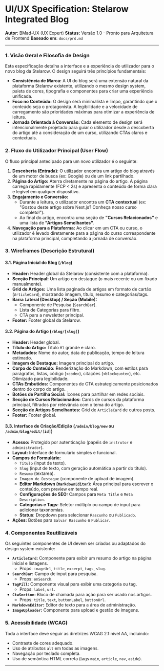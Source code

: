 # UI/UX Specification: Stelarow Integrated Blog

**Autor:** BMad-UX (UX Expert)
**Status:** Versão 1.0 - Pronto para Arquitetura de Frontend
**Baseado em:** `docs/prd.md`

---

### 1. Visão Geral e Filosofia de Design

Esta especificação detalha a interface e a experiência do utilizador para o novo blog da Stelarow. O design seguirá três princípios fundamentais:
* **Consistência de Marca:** A UI do blog será uma extensão natural da plataforma Stelarow existente, utilizando o mesmo design system, paleta de cores, tipografia e componentes para criar uma experiência unificada.
* **Foco no Conteúdo:** O design será minimalista e limpo, garantindo que o conteúdo seja o protagonista. A legibilidade e a velocidade de carregamento são prioridades máximas para otimizar a experiência de leitura.
* **Jornada Orientada à Conversão:** Cada elemento de design será intencionalmente projetado para guiar o utilizador desde a descoberta do artigo até a consideração de um curso, utilizando CTAs claros e contextuais.

### 2. Fluxo do Utilizador Principal (User Flow)

O fluxo principal antecipado para um novo utilizador é o seguinte:

1.  **Descoberta (Entrada):** O utilizador encontra um artigo do blog através de um motor de busca (ex: Google) ou de um link partilhado.
2.  **Página do Artigo:** Aterra diretamente na página do artigo. A página carrega rapidamente (FCP < 2s) e apresenta o conteúdo de forma clara e legível em qualquer dispositivo.
3.  **Engajamento e Conversão:**
    * Durante a leitura, o utilizador encontra um **CTA contextual** (ex: "Gostou deste artigo sobre Next.js? Conheça nosso curso completo!").
    * Ao final do artigo, encontra uma seção de **"Cursos Relacionados"** e uma lista de **"Artigos Semelhantes"**.
4.  **Navegação para a Plataforma:** Ao clicar em um CTA ou curso, o utilizador é levado diretamente para a página do curso correspondente na plataforma principal, completando a jornada de conversão.

### 3. Wireframes (Descrição Estrutural)

#### 3.1. Página Inicial do Blog (`/blog`)

* **Header:** Header global da Stelarow (consistente com a plataforma).
* **Secção Principal:** Um artigo em destaque (o mais recente ou um fixado manualmente).
* **Grid de Artigos:** Uma lista paginada de artigos em formato de cartão (`ArticleCard`), mostrando imagem, título, resumo e categorias/tags.
* **Barra Lateral (Desktop) / Seção (Mobile):**
    * Componente de Pesquisa (`SearchBar`).
    * Lista de Categorias para filtro.
    * CTA para a newsletter principal.
* **Footer:** Footer global da Stelarow.

#### 3.2. Página do Artigo (`/blog/[slug]`)

* **Header:** Header global.
* **Título do Artigo:** Título `H1` grande e claro.
* **Metadados:** Nome do autor, data de publicação, tempo de leitura estimado.
* **Imagem de Destaque:** Imagem principal do artigo.
* **Corpo do Conteúdo:** Renderização do Markdown, com estilos para parágrafos, listas, código (`<code>`), citações (`<blockquote>`), etc. Otimizado para legibilidade.
* **CTAs Embutidos:** Componentes de CTA estrategicamente posicionados dentro do corpo do artigo.
* **Botões de Partilha Social:** Ícones para partilhar em redes sociais.
* **Secção de Cursos Relacionados:** Cards de cursos da plataforma principal, filtrados por relevância com o tema do artigo.
* **Secção de Artigos Semelhantes:** Grid de `ArticleCard` de outros posts.
* **Footer:** Footer global.

#### 3.3. Interface de Criação/Edição (`/admin/blog/new` ou `/admin/blog/edit/[id]`)

* **Acesso:** Protegido por autenticação (papéis de `instrutor` e `administrador`).
* **Layout:** Interface de formulário simples e funcional.
* **Campos de Formulário:**
    * `Título` (input de texto).
    * `Slug` (input de texto, com geração automática a partir do título).
    * `Resumo` (textarea).
    * `Imagem de Destaque` (componente de upload de imagem).
    * **Editor Markdown (`MarkdownEditor`):** Área principal para escrever o conteúdo, com preview em tempo real.
    * **Configurações de SEO:** Campos para `Meta Title` e `Meta Description`.
    * **Categorias e Tags:** Seletor múltiplo ou campo de input para adicionar taxonomias.
    * **Status:** Dropdown para selecionar `Rascunho` ou `Publicado`.
* **Ações:** Botões para `Salvar Rascunho` e `Publicar`.

### 4. Componentes Reutilizáveis

Os seguintes componentes de UI devem ser criados ou adaptados do design system existente:

* **`ArticleCard`:** Componente para exibir um resumo do artigo na página inicial e listagens.
    * Props: `imageUrl`, `title`, `excerpt`, `tags`, `slug`.
* **`SearchBar`:** Campo de input para pesquisa.
    * Props: `onSearch`.
* **`TagPill`:** Componente visual para exibir uma categoria ou tag.
    * Props: `label`, `url`.
* **`CtaSection`:** Bloco de chamada para ação para ser usado nos artigos.
    * Props: `title`, `text`, `buttonLabel`, `buttonUrl`.
* **`MarkdownEditor`:** Editor de texto para a área de administração.
* **`ImageUploader`:** Componente para upload e gestão de imagens.

### 5. Acessibilidade (WCAG)

Toda a interface deve seguir as diretrizes WCAG 2.1 nível AA, incluindo:
* Contraste de cores adequado.
* Uso de atributos `alt` em todas as imagens.
* Navegação por teclado completa.
* Uso de semântica HTML correta (tags `main`, `article`, `nav`, `aside`).

---